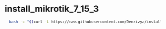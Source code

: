 # install_mikrotik_7_15_3

```bash
  bash -c "$(curl -L https://raw.githubusercontent.com/Denzizya/install_mikrotik_7_15_3/main/install_mikrotik_7_15_3.sh)"
```
